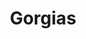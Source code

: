 ---
codehost: https://github.com/https://github.com/gorgias
logohandle: gorgias
sort: gorgias
title: Gorgias
website: https://www.gorgias.com/
---